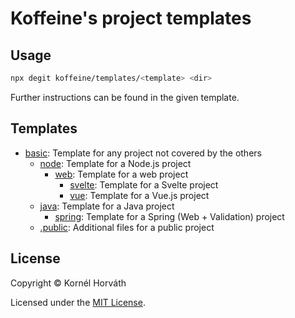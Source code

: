 # Koffeine's project templates

## Usage

```sh
npx degit koffeine/templates/<template> <dir>
```

Further instructions can be found in the given template.

## Templates

- <a href="basic">basic</a>: Template for any project not covered by the others
	- <a href="node">node</a>: Template for a Node.js project
		- <a href="web">web</a>: Template for a web project
			- <a href="svelte">svelte</a>: Template for a Svelte project
			- <a href="vue">vue</a>: Template for a Vue.js project
	- <a href="java">java</a>: Template for a Java project
		- <a href="spring">spring</a>: Template for a Spring (Web + Validation) project
	- <a href=".public">.public</a>: Additional files for a public project

## License

Copyright © Kornél Horváth

Licensed under the [MIT License](https://raw.githubusercontent.com/koffeine/templates/master/LICENSE).
